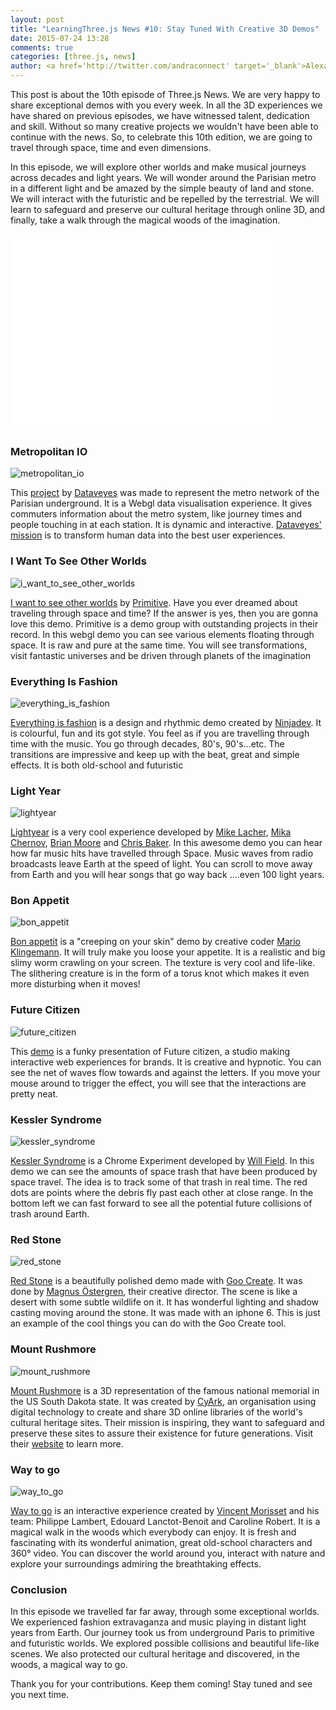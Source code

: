 ```yaml
---
layout: post
title: "LearningThree.js News #10: Stay Tuned With Creative 3D Demos"
date: 2015-07-24 13:28
comments: true
categories: [three.js, news]
author: <a href='http://twitter.com/andraconnect' target='_blank'>Alexandra Etienne</a> and <a href='http://twitter.com/jerome_etienne' target='_blank'>Jerome Etienne</a>
---
```


This post is about the 10th episode of Three.js News. We are very happy to share exceptional demos with you every week. In all the 3D experiences we have shared on previous episodes, we have witnessed talent, dedication and skill. Without so many creative projects we wouldn't have been able to continue with the news. So, to celebrate this 10th edition, we are going to travel through space, time and even dimensions. 

In this episode, we will explore other worlds and make musical journeys across decades and light years. We will wonder around the Parisian metro in a different light and be amazed by the simple beauty of land and stone. We will interact with the futuristic and be repelled by the terrestrial. We will learn to safeguard and preserve our cultural heritage through online 3D, and finally, take a walk through the magical woods of the imagination. 


<iframe width="420" height="315" src="//www.youtube.com/embed/633x6HwnGPE" frameborder="0" allowfullscreen></iframe>

<!-- more -->

### Metropolitan IO  
![metropolitan_io](/data/2015-07-24-learningthree-dot-js-news-number-10-stay-tuned-with-creative-3d-demos/screenshots/metropolitan_io.jpg)

This [project](http://metropolitain.io/) by [Dataveyes](https://twitter.com/dataveyes/) was made to represent the metro network of the Parisian underground. It is a Webgl data visualisation experience. It gives commuters information about the metro system, like journey times and people touching in at each station. It is dynamic and interactive. [Dataveyes' mission](http://dataveyes.com/?em_x=22#!/en) is to transform human data into the best user experiences. 

### I Want To See Other Worlds  
![i_want_to_see_other_worlds](/data/2015-07-24-learningthree-dot-js-news-number-10-stay-tuned-with-creative-3d-demos/screenshots/i_want_to_see_other_worlds.jpg)

[I want to see other worlds](http://primitive.be/prods/IWTSOW/) by [Primitive](http://primitive.be/). Have you ever dreamed about traveling through space and time? If the answer is yes, then you are gonna love this demo. Primitive is a demo group with outstanding projects in their record. In this webgl demo you can see various elements floating through space. It is raw and pure at the same time. You will see transformations, visit fantastic universes and be driven through planets of the imagination 

### Everything Is Fashion
![everything_is_fashion](/data/2015-07-24-learningthree-dot-js-news-number-10-stay-tuned-with-creative-3d-demos/screenshots/everything_is_fashion.jpg)

[Everything is fashion](http://stianj.com/fashion/) is a design and rhythmic demo created by [Ninjadev](http://www.pouet.net/prod.php?which=65978). It is colourful, fun and its got style. You feel as if you are travelling through time with the music. You go through decades, 80's, 90's...etc. The transitions are impressive and keep up with the beat, great and simple effects. It is both old-school and futuristic 

### Light Year 
![lightyear](/data/2015-07-24-learningthree-dot-js-news-number-10-stay-tuned-with-creative-3d-demos/screenshots/lightyear.jpg)

[Lightyear](http://lightyear.fm/) is a very cool experience developed by [Mike Lacher](https://twitter.com/mikelacher), [Mika Chernov](https://twitter.com/blackmika), [Brian Moore](https://twitter.com/lanewinfield) and [Chris Baker](https://twitter.com/ilovechrisbaker). In this awesome demo you can hear how far music hits have travelled through Space. Music waves from radio broadcasts leave Earth at the speed of light. You can scroll to move away from Earth and you will hear songs that go way back ....even 100 light years. 

### Bon Appetit 
![bon_appetit](/data/2015-07-24-learningthree-dot-js-news-number-10-stay-tuned-with-creative-3d-demos/screenshots/bon_appetit.jpg)

[Bon appetit](http://quasimondo.com/threejs/bon_appetit.html) is a "creeping on your skin" demo by creative coder [Mario Klingemann](https://twitter.com/quasimondo). It will truly make you loose your appetite. It is a realistic and big slimy worm crawling on your screen. The texture is very cool and life-like. The slithering creature is in the form of a torus knot which makes it even more disturbing when it moves!  

### Future Citizen
![future_citizen](/data/2015-07-24-learningthree-dot-js-news-number-10-stay-tuned-with-creative-3d-demos/screenshots/future_citizen.jpg)

This [demo](http://ftrctzn.com/) is a funky presentation of Future citizen, a studio making interactive web experiences for brands. It is creative and hypnotic. You can see the net of waves flow towards and against the letters. If you move your mouse around to trigger the effect, you will see that the interactions are pretty neat. 

### Kessler Syndrome 
![kessler_syndrome](/data/2015-07-24-learningthree-dot-js-news-number-10-stay-tuned-with-creative-3d-demos/screenshots/kessler_syndrome.jpg)

[Kessler Syndrome](https://www.chromeexperiments.com/experiment/kessler-syndrome) is a Chrome Experiment developed by [Will Field](https://twitter.com/wj_field). In this demo we can see the amounts of space trash that have been produced by space travel. The idea is to track some of that trash in real time. The red dots are points where the debris fly past each other at close range. In the bottom left we can fast forward to see all the potential future collisions of trash around Earth. 

### Red Stone 
![red_stone](/data/2015-07-24-learningthree-dot-js-news-number-10-stay-tuned-with-creative-3d-demos/screenshots/red_stone.jpg)

[Red Stone](http://potemkin.se/redstone/) is a beautifully polished demo made with [Goo Create](http://goocreate.com/). It was done by [Magnus Östergren](https://twitter.com/herrpotemkin), their creative director. The scene is like a desert with some subtle wildlife on it. It has wonderful lighting and shadow casting moving around the stone. It was made with an iphone 6. This is just an example of the cool things you can do with the Goo Create tool.  

### Mount Rushmore 
![mount_rushmore](/data/2015-07-24-learningthree-dot-js-news-number-10-stay-tuned-with-creative-3d-demos/screenshots/mount_rushmore.jpg)

[Mount Rushmore](http://www.cyark.org/projects/mount-rushmore-national-memorial/mount-rushmore) is a 3D representation of the famous national memorial in the US South Dakota state. It was created by [CyArk](https://twitter.com/cyark), an organisation using digital technology to create and share 3D online libraries of the world's cultural heritage sites. Their mission is inspiring, they want to safeguard and preserve these sites to assure their existence for future generations. Visit their [website](http://www.cyark.org/projects/) to learn more. 

### Way to go 
![way_to_go](/data/2015-07-24-learningthree-dot-js-news-number-10-stay-tuned-with-creative-3d-demos/screenshots/way_to_go.jpg)

[Way to go](http://a-way-to-go.com/) is an interactive experience created by [Vincent Morisset](https://twitter.com/vmorisset) and his team: Philippe Lambert, Edouard Lanctot-Benoit and Caroline Robert. It is a magical walk in the woods which everybody can enjoy. It is fresh and fascinating with its wonderful animation, great old-school characters and 360° video. You can discover the world around you, interact with nature and explore your surroundings admiring the breathtaking effects. 


### Conclusion

In this episode we travelled far far away, through some exceptional worlds. We experienced fashion extravaganza and music playing in distant light years from Earth. Our journey took us from underground Paris to primitive and futuristic worlds. We explored possible collisions and beautiful life-like scenes. We also protected our cultural heritage and discovered, in the woods, a magical way to go. 

Thank you for your contributions. Keep them coming! 
Stay tuned and see you next time. 

